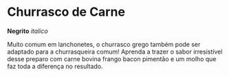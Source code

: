 # Churrasco de Carne
**Negrito** 
_italico_

Muito comum em lanchonetes, o churrasco grego também pode ser adaptado para a churrasqueira comum! Aprenda a trazer o sabor irresistível desse preparo com carne bovina
frango
bacon
pimentão
 e um molho
 que faz toda a diferença no resultado.